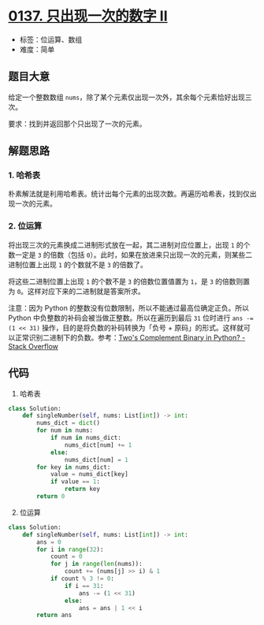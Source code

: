 # [0137. 只出现一次的数字 II](https://leetcode-cn.com/problems/single-number-ii/)

- 标签：位运算、数组
- 难度：简单

## 题目大意

给定一个整数数组 `nums`，除了某个元素仅出现一次外，其余每个元素恰好出现三次。

要求：找到并返回那个只出现了一次的元素。

## 解题思路

### 1. 哈希表

朴素解法就是利用哈希表。统计出每个元素的出现次数。再遍历哈希表，找到仅出现一次的元素。

### 2. 位运算

将出现三次的元素换成二进制形式放在一起，其二进制对应位置上，出现 `1` 的个数一定是 `3` 的倍数（包括 `0`）。此时，如果在放进来只出现一次的元素，则某些二进制位置上出现 `1` 的个数就不是 `3` 的倍数了。

将这些二进制位置上出现 `1` 的个数不是 `3` 的倍数位置值置为 `1`，是 `3` 的倍数则置为 `0`。这样对应下来的二进制就是答案所求。

注意：因为 Python 的整数没有位数限制，所以不能通过最高位确定正负。所以 Python 中负整数的补码会被当做正整数。所以在遍历到最后 `31` 位时进行 `ans -= (1 << 31)` 操作，目的是将负数的补码转换为「负号 + 原码」的形式。这样就可以正常识别二进制下的负数。参考：[Two's Complement Binary in Python? - Stack Overflow](https://stackoverflow.com/questions/12946116/twos-complement-binary-in-python/12946226)

## 代码

1. 哈希表

```Python
class Solution:
    def singleNumber(self, nums: List[int]) -> int:
        nums_dict = dict()
        for num in nums:
            if num in nums_dict:
                nums_dict[num] += 1
            else:
                nums_dict[num] = 1
        for key in nums_dict:
            value = nums_dict[key]
            if value == 1:
                return key
        return 0
```

2. 位运算

```Python
class Solution:
    def singleNumber(self, nums: List[int]) -> int:
        ans = 0
        for i in range(32):
            count = 0
            for j in range(len(nums)):
                count += (nums[j] >> i) & 1
            if count % 3 != 0:
                if i == 31:
                    ans -= (1 << 31)
                else:
                    ans = ans | 1 << i
        return ans
```


